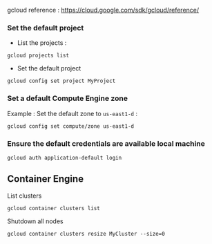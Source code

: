 gcloud reference : https://cloud.google.com/sdk/gcloud/reference/

### Set the default project

- List the projects : 

````
gcloud projects list
````
- Set the default project 

````
gcloud config set project MyProject
````


### Set a default  Compute Engine zone
Example : Set the default zone to ``us-east1-d`` :

````
gcloud config set compute/zone us-east1-d
````

### Ensure the default credentials are available local machine

````
gcloud auth application-default login
````

## Container Engine

List clusters

````
gcloud container clusters list
````

Shutdown all nodes

````
gcloud container clusters resize MyCluster --size=0
````
